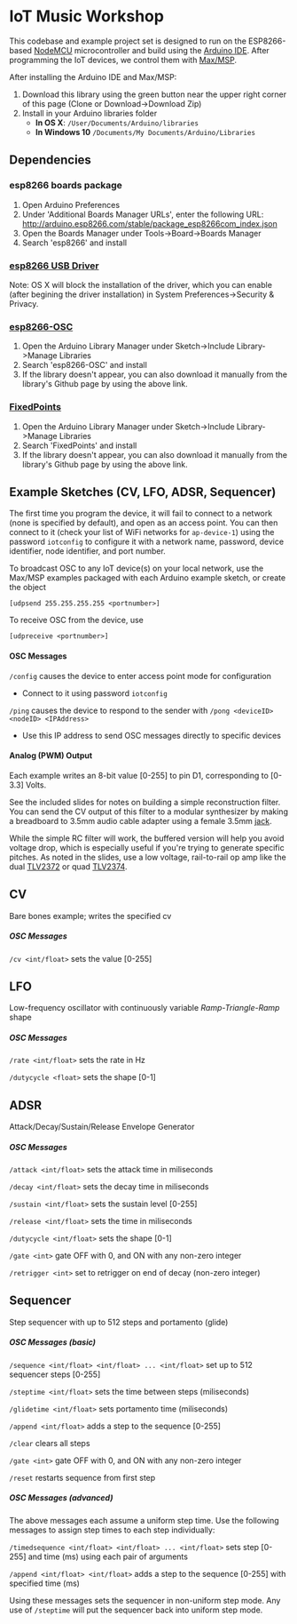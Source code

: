 # IoT Music Workshop

This codebase and example project set is designed to run on the ESP8266-based [NodeMCU](https://www.amazon.com/s?k=nodemcu&ref=nb_sb_noss_1) microcontroller and build using the [Arduino IDE](https://www.arduino.cc/en/main/software). After programming the IoT devices, we control them with [Max/MSP](https://cycling74.com/).

After installing the Arduino IDE and Max/MSP:

1. Download this library using the green button near the upper right corner of this page (Clone or Download->Download Zip) 
2. Install in your Arduino libraries folder
	*  **In OS X**: `/User/Documents/Arduino/libraries`
	* **In Windows 10** `/Documents/My Documents/Arduino/Libraries`

## Dependencies

### esp8266 boards package

1. Open Arduino Preferences
1. Under 'Additional Boards Manager URLs', enter the following URL: http://arduino.esp8266.com/stable/package_esp8266com_index.json
1. Open the Boards Manager under Tools->Board->Boards Manager
1. Search 'esp8266' and install

### [esp8266 USB Driver](https://www.silabs.com/products/development-tools/software/usb-to-uart-bridge-vcp-drivers)

Note: OS X will block the installation of the driver, which you can enable (after begining the driver installation) in System Preferences->Security & Privacy.


### [esp8266-OSC](https://github.com/sandeepmistry/esp8266-OSC)

1. Open the Arduino Library Manager under Sketch->Include Library->Manage Libraries
1. Search 'esp8266-OSC' and install
1. If the library doesn't appear, you can also download it manually from the library's Github page by using the above link.

### [FixedPoints](https://github.com/Pharap/FixedPointsArduino)

1. Open the Arduino Library Manager under Sketch->Include Library->Manage Libraries
1. Search 'FixedPoints' and install
1. If the library doesn't appear, you can also download it manually from the library's Github page by using the above link.

## Example Sketches (CV, LFO, ADSR, Sequencer)

The first time you program the device, it will fail to connect to a network (none is specified by default), and open as an access point. You can then connect to it (check your list of WiFi networks for `ap-device-1`) using the password `iotconfig` to configure it with a network name, password, device identifier, node identifier, and port number.

To broadcast OSC to any IoT device(s) on your local network, use the Max/MSP examples packaged with each Arduino example sketch, or create the object 

`[udpsend 255.255.255.255 <portnumber>]`

To receive OSC from the device, use 

`[udpreceive <portnumber>]`

#### OSC Messages
`/config` causes the device to enter access point mode for configuration
* Connect to it  using password `iotconfig`

`/ping` causes the device to respond to the sender with `/pong <deviceID> <nodeID> <IPAddress>`

* Use this IP address to send OSC messages directly to specific devices

#### Analog (PWM) Output
Each example writes an 8-bit value [0-255] to pin D1, corresponding to [0-3.3] Volts.

See the included slides for notes on building a simple reconstruction filter. You can send the CV output of this filter to a modular synthesizer by making a breadboard to 3.5mm audio cable adapter using a female 3.5mm [jack](https://www.amazon.com/3-5mm-Stereo-Female-terminal-connector/dp/B077XPSKQD/ref=sr_1_1?keywords=3.5mm+female+audio+jack&qid=1554317831&s=gateway&sr=8-1). 

While the simple RC filter will work, the buffered version will help you avoid voltage drop, which is especially useful if you're trying to generate specific pitches. As noted in the slides, use a low voltage, rail-to-rail op amp like the dual [TLV2372](https://www.mouser.com/ProductDetail/Texas-Instruments/TLV2372IP?qs=sGAEpiMZZMtCHixnSjNA6P3Ssczg4flJKDjN5gpxXKE%3D) or quad [TLV2374](https://www.mouser.com/ProductDetail/Texas-Instruments/TLV2374IN?qs=sGAEpiMZZMtCHixnSjNA6KeLSdc1HUsPa9T7qjxWeeI%3D).

## CV
Bare bones example; writes the specified cv

##### OSC Messages
`/cv <int/float>` sets the value [0-255]

## LFO
Low-frequency oscillator with continuously variable *Ramp-Triangle-Ramp* shape

##### OSC Messages
`/rate <int/float>` sets the rate in Hz

`/dutycycle <float>` sets the shape [0-1]

## ADSR
Attack/Decay/Sustain/Release Envelope Generator

##### OSC Messages
`/attack <int/float>` sets the attack time in miliseconds

`/decay <int/float>` sets the decay time in miliseconds

`/sustain <int/float>` sets the sustain level [0-255]

`/release <int/float>` sets the time in miliseconds

`/dutycycle <int/float>` sets the shape [0-1]

`/gate <int>` gate OFF with 0, and ON with any non-zero integer

`/retrigger <int>` set to retrigger on end of decay (non-zero integer)

## Sequencer
Step sequencer with up to 512 steps and portamento (glide)

##### OSC Messages (basic)
`/sequence <int/float> <int/float> ... <int/float>` set up to 512 sequencer steps [0-255]

`/steptime <int/float>` sets the time between steps (miliseconds)

`/glidetime <int/float>` sets portamento time (miliseconds)

`/append <int/float>` adds a step to the sequence [0-255]

`/clear` clears all steps

`/gate <int>` gate OFF with 0, and ON with any non-zero integer

`/reset` restarts sequence from first step

##### OSC Messages (advanced)
The above messages each assume a uniform step time. Use the following messages to assign step times to each step individually:

`/timedsequence <int/float> <int/float> ... <int/float>` sets step [0-255] and time (ms) using each pair of arguments

`/append <int/float> <int/float>` adds a step to the sequence [0-255] with specified time (ms)

Using these messages sets the sequencer in non-uniform step mode. Any use of `/steptime` will put the sequencer back into uniform step mode.